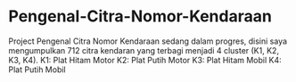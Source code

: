 # Pengenal-Citra-Nomor-Kendaraan
Project Pengenal Citra Nomor Kendaraan sedang dalam progres, disini saya mengumpulkan 712 citra kendaran yang terbagi menjadi 4 cluster (K1, K2, K3, K4).
K1: Plat Hitam Motor
K2: Plat Putih Motor
K3: Plat Hitam Mobil
K4: Plat Putih Mobil
